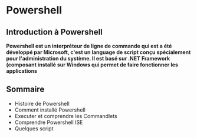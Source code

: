 # Powershell

## Introduction à Powershell

__Powershell est un interpréteur de ligne de commande qui est a été développé par Microsoft, c'est un language de script conçu spécialement pour l'administration du système. Il est basé sur .NET Framework (composant installé sur Windows qui permet de faire fonctionner les applications__



## Sommaire

- Histoire de Powershell
- Comment installé Powershell
- Executer et comprendre les Commandlets
- Comprendre Powershell ISE
- Quelques script
